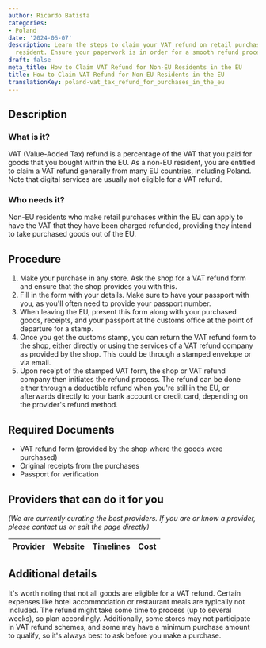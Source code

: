 ```yaml
---
author: Ricardo Batista
categories:
- Poland
date: '2024-06-07'
description: Learn the steps to claim your VAT refund on retail purchases as a non-EU
  resident. Ensure your paperwork is in order for a smooth refund process.
draft: false
meta_title: How to Claim VAT Refund for Non-EU Residents in the EU
title: How to Claim VAT Refund for Non-EU Residents in the EU
translationKey: poland-vat_tax_refund_for_purchases_in_the_eu
---
```


## Description
### What is it?
VAT (Value-Added Tax) refund is a percentage of the VAT that you paid for goods that you bought within the EU. As a non-EU resident, you are entitled to claim a VAT refund generally from many EU countries, including Poland. Note that digital services are usually not eligible for a VAT refund.

### Who needs it?
Non-EU residents who make retail purchases within the EU can apply to have the VAT that they have been charged refunded, providing they intend to take purchased goods out of the EU.

## Procedure
1. Make your purchase in any store. Ask the shop for a VAT refund form and ensure that the shop provides you with this.
2. Fill in the form with your details. Make sure to have your passport with you, as you'll often need to provide your passport number.
3. When leaving the EU, present this form along with your purchased goods, receipts, and your passport at the customs office at the point of departure for a stamp.
4. Once you get the customs stamp, you can return the VAT refund form to the shop, either directly or using the services of a VAT refund company as provided by the shop. This could be through a stamped envelope or via email.
5. Upon receipt of the stamped VAT form, the shop or VAT refund company then initiates the refund process. The refund can be done either through a deductible refund when you're still in the EU, or afterwards directly to your bank account or credit card, depending on the provider's refund method.

## Required Documents
- VAT refund form (provided by the shop where the goods were purchased)
- Original receipts from the purchases
- Passport for verification 

## Providers that can do it for you

_(We are currently curating the best providers. If you are or know a provider, please contact us or edit the page directly)_

| Provider        |     Website     |     Timelines    |       Cost      |
| --------------- | --------------- |  :-------------: | :-------------: |

## Additional details
It's worth noting that not all goods are eligible for a VAT refund. Certain expenses like hotel accommodation or restaurant meals are typically not included. The refund might take some time to process (up to several weeks), so plan accordingly. Additionally, some stores may not participate in VAT refund schemes, and some may have a minimum purchase amount to qualify, so it's always best to ask before you make a purchase.
